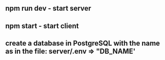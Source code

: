 ## npm run dev - start server

## npm start - start client

## create a database in PostgreSQL with the name as in the file: server/.env => "DB_NAME'
